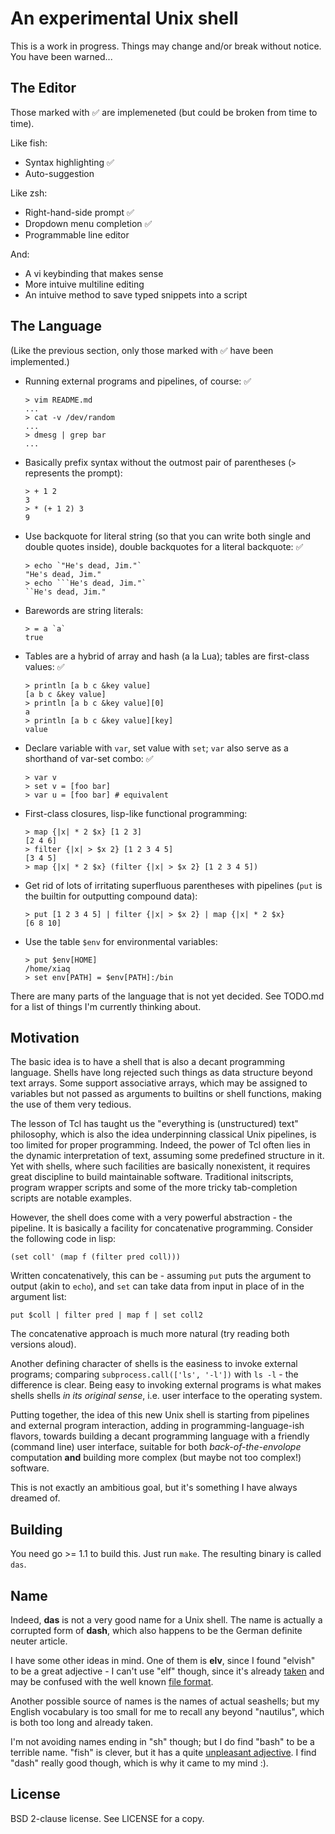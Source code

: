 An experimental Unix shell
==========================

This is a work in progress. Things may change and/or break without notice. You
have been warned...

The Editor
----------

Those marked with :white_check_mark: are implemeneted (but could be broken from time to
time).

Like fish:

* Syntax highlighting :white_check_mark:
* Auto-suggestion

Like zsh:

* Right-hand-side prompt :white_check_mark:
* Dropdown menu completion :white_check_mark:
* Programmable line editor

And:

* A vi keybinding that makes sense
* More intuive multiline editing
* An intuive method to save typed snippets into a script

The Language
------------

(Like the previous section, only those marked with :white_check_mark: have been implemented.)

* Running external programs and pipelines, of course: :white_check_mark:
  ```
  > vim README.md
  ...
  > cat -v /dev/random
  ...
  > dmesg | grep bar
  ...
  ```

* Basically prefix syntax without the outmost pair of parentheses (`>`
  represents the prompt):
  ```
  > + 1 2
  3
  > * (+ 1 2) 3
  9
  ```

* Use backquote for literal string (so that you can write both single and
  double quotes inside), double backquotes for a literal backquote: :white_check_mark:
  ```
  > echo `"He's dead, Jim."`
  "He's dead, Jim."
  > echo ```He's dead, Jim."`
  ``He's dead, Jim."
  ```

* Barewords are string literals:
  ```
  > = a `a`
  true
  ```

* Tables are a hybrid of array and hash (a la Lua); tables are first-class
  values: :white_check_mark:
  ```
  > println [a b c &key value]
  [a b c &key value]
  > println [a b c &key value][0]
  a
  > println [a b c &key value][key]
  value
  ```

* Declare variable with `var`, set value with `set`; `var` also serve as a
  shorthand of var-set combo: :white_check_mark:
  ```
  > var v
  > set v = [foo bar]
  > var u = [foo bar] # equivalent
  ```

* First-class closures, lisp-like functional programming:
  ```
  > map {|x| * 2 $x} [1 2 3]
  [2 4 6]
  > filter {|x| > $x 2} [1 2 3 4 5]
  [3 4 5]
  > map {|x| * 2 $x} (filter {|x| > $x 2} [1 2 3 4 5])
  ```

* Get rid of lots of irritating superfluous parentheses with pipelines (`put`
  is the builtin for outputting compound data):
  ```
  > put [1 2 3 4 5] | filter {|x| > $x 2} | map {|x| * 2 $x}
  [6 8 10]
  ```

* Use the table `$env` for environmental variables:
  ```
  > put $env[HOME]
  /home/xiaq
  > set env[PATH] = $env[PATH]:/bin
  ```

There are many parts of the language that is not yet decided. See TODO.md for
a list of things I'm currently thinking about.

Motivation
----------

The basic idea is to have a shell that is also a decant programming language.
Shells have long rejected such things as data structure beyond text arrays.
Some support associative arrays, which may be assigned to variables but not
passed as arguments to builtins or shell functions, making the use of them
very tedious.

The lesson of Tcl has taught us the "everything is (unstructured) text"
philosophy, which is also the idea underpinning classical Unix pipelines, is
too limited for proper programming. Indeed, the power of Tcl often lies in the
dynamic interpretation of text, assuming some predefined structure in it. Yet
with shells, where such facilities are basically nonexistent, it requires
great discipline to build maintainable software. Traditional initscripts,
program wrapper scripts and some of the more tricky tab-completion scripts are
notable examples.

However, the shell does come with a very powerful abstraction - the pipeline.
It is basically a facility for concatenative programming. Consider the
following code in lisp:

```
(set coll' (map f (filter pred coll)))
```

Written concatenatively, this can be - assuming `put` puts the argument to
output (akin to `echo`), and `set` can take data from input in place of in the
argument list:

```
put $coll | filter pred | map f | set coll2
```

The concatenative approach is much more natural (try reading both versions
aloud).

Another defining character of shells is the easiness to invoke external
programs; comparing `subprocess.call(['ls', '-l'])` with `ls -l` - the
difference is clear. Being easy to invoking external programs is what makes
shells shells *in its original sense*, i.e. user interface to the operating
system.

Putting together, the idea of this new Unix shell is starting from pipelines
and external program interaction, adding in programming-language-ish flavors,
towards building a decant programming language with a friendly (command line)
user interface, suitable for both *back-of-the-envolope* computation **and**
building more complex (but maybe not too complex!) software.

This is not exactly an ambitious goal, but it's something I have always
dreamed of.

Building
--------

You need go >= 1.1 to build this. Just run `make`. The resulting binary is
called `das`.

Name
----

Indeed, **das** is not a very good name for a Unix shell. The name is actually
a corrupted form of **dash**, which also happens to be the German definite
neuter article.

I have some other ideas in mind. One of them is **elv**, since I found
"elvish" to be a great adjective - I can't use "elf" though, since it's
already [taken](http://www.cs.cmu.edu/~fp/elf.html) and may be confused with
the well known [file
format](http://en.wikipedia.org/wiki/Executable_and_Linkable_Format).

Another possible source of names is the names of actual seashells; but my
English vocabulary is too small for me to recall any beyond "nautilus", which
is both too long and already taken.

I'm not avoiding names ending in "sh" though; but I do find "bash" to be a
terrible name. "fish" is clever, but it has a quite [unpleasant
adjective](https://en.wiktionary.org/wiki/fishy). I find "dash" really good
though, which is why it came to my mind :).

License
-------

BSD 2-clause license.  See LICENSE for a copy.
